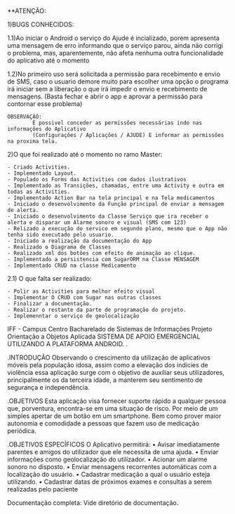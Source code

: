 **ATENÇÃO:

1)BUGS CONHECIDOS: 

  1.1)Ao iniciar o Android o serviço do Ajude é incializado, porem apresenta uma mensagem de erro informando que o serviço parou, ainda não corrigi o problema, 
      mas, aparentemente, não afeta nenhuma outra funcionalidade do aplicativo até o momento
      
  1.2)No primeiro uso será solicitada a permissão para recebimento e envio de SMS, caso o usuario demore muito para escolher uma opção o programa irá iniciar sem
      a liberação o que irá impedir o envio e recebimento de mensagens. (Basta fechar e abrir o app e aprovar a permissão para contornar esse problema)

    OBSERVAÇÃO:
            É possivel conceder as permissões necessárias indo nas informações do Aplicativo
            (Configurações / Aplicações / AJUDE) E informar as permissões na proxima tela.

2)O que foi realizado até o momento no ramo Master:

    - Criado Activities.
    - Implementado Layout.
    - Populado os Forms das Activities com dados ilustrativos
    - Implementado as Transições, chamadas, entre uma Activity e outra em todas as Activities.
    - Implementado Action Bar na tela principal e na Tela medicamentos
    - Iniciado o desenvolvimento da Função principal de enviar a mensagem de alerta.
    - Iniciado o desenvolvimento da Classe Serviço que ira receber o alerta e disparar um Alarme sonoro e visual (SMS com 123)
    - Relizado a execução do servico em segundo plano, mesmo que o App não tenha sido executado pelo usuario.
    - Iniciado a realização da documentação do App
    - Realizado o Diagrama de Classes
    - Realizado xml dos botões com efeito de animação ao clique.
    - Implementado a persistencia com SugarORM na Classe MENSAGEM
    - Implementado CRUD na classe Medicamento 
    
2.1) O que falta ser realizado:

    - Polir as Activities para melhor efeito visual
    - Implementar O CRUD com Sugar nas outras classes
    - Finalizar a documentação.
    - Realizar o restante da parte de programação do projeto.
    - Implemenntar o serviço de geolocalização
    
    
IFF - Campus Centro Bacharelado de Sistemas de Informações Projeto Orientação a Objetos Aplicada
SISTEMA DE APOIO EMERGENCIAL UTILIZANDO A PLATAFORMA ANDROID. .

.INTRODUÇÃO Observando o crescimento da utilização de aplicativos móveis pela população idosa, assim como a elevação dos indicies de violência essa aplicação surge com o objetivo de auxiliar seus utilizadores, principalmente os da terceira idade, a manterem seu sentimento de segurança e independência.

.OBJETIVOS Esta aplicação visa fornecer suporte rápido a qualquer pessoa que, porventura, encontra-se em uma situação de risco. Por meio de um simples apertar de um botão em um smartphone. Bem como prover maior autonomia e comodidade a pessoas que fazem uso de medicação periódica.

.OBJETIVOS ESPECÍFICOS O Aplicativo permitirá: • Avisar imediatamente parentes e amigos do utilizador que ele necessita de uma ajuda. • Enviar informações como geolocalização do utilizador. • Acionar um alarme sonoro no disposto. • Enviar mensagens recorrentes automáticas com a localização do usuário. • Cadastrar medicação a qual o usuário esteja utilizando. • Cadastrar datas de próximos exames e consultas a serem realizadas pelo paciente

Documentação completa: Vide diretório de documentação. 

